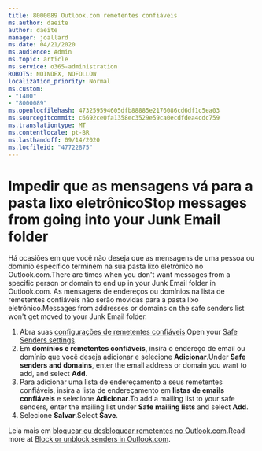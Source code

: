 ```yaml
---
title: 8000089 Outlook.com remetentes confiáveis
ms.author: daeite
author: daeite
manager: joallard
ms.date: 04/21/2020
ms.audience: Admin
ms.topic: article
ms.service: o365-administration
ROBOTS: NOINDEX, NOFOLLOW
localization_priority: Normal
ms.custom:
- "1400"
- "8000089"
ms.openlocfilehash: 473259594605dfb88885e2176086cd6df1c5ea03
ms.sourcegitcommit: c6692ce0fa1358ec3529e59ca0ecdfdea4cdc759
ms.translationtype: MT
ms.contentlocale: pt-BR
ms.lasthandoff: 09/14/2020
ms.locfileid: "47722875"
---
```

# <a name="stop-messages-from-going-into-your-junk-email-folder"></a><span data-ttu-id="2ba37-102">Impedir que as mensagens vá para a pasta lixo eletrônico</span><span class="sxs-lookup"><span data-stu-id="2ba37-102">Stop messages from going into your Junk Email folder</span></span>

<span data-ttu-id="2ba37-103">Há ocasiões em que você não deseja que as mensagens de uma pessoa ou domínio específico terminem na sua pasta lixo eletrônico no Outlook.com.</span><span class="sxs-lookup"><span data-stu-id="2ba37-103">There are times when you don't want messages from a specific person or domain to end up in your Junk Email folder in Outlook.com.</span></span> <span data-ttu-id="2ba37-104">As mensagens de endereços ou domínios na lista de remetentes confiáveis não serão movidas para a pasta lixo eletrônico.</span><span class="sxs-lookup"><span data-stu-id="2ba37-104">Messages from addresses or domains on the safe senders list won't get moved to your Junk Email folder.</span></span>

1. <span data-ttu-id="2ba37-105">Abra suas [configurações de remetentes confiáveis](https://go.microsoft.com/fwlink/?linkid=2035804).</span><span class="sxs-lookup"><span data-stu-id="2ba37-105">Open your [Safe Senders settings](https://go.microsoft.com/fwlink/?linkid=2035804).</span></span>
2. <span data-ttu-id="2ba37-106">Em **domínios e remetentes confiáveis**, insira o endereço de email ou domínio que você deseja adicionar e selecione **Adicionar**.</span><span class="sxs-lookup"><span data-stu-id="2ba37-106">Under **Safe senders and domains**, enter the email address or domain you want to add, and select **Add**.</span></span>
3. <span data-ttu-id="2ba37-107">Para adicionar uma lista de endereçamento a seus remetentes confiáveis, insira a lista de endereçamento em **listas de emails confiáveis** e selecione **Adicionar**.</span><span class="sxs-lookup"><span data-stu-id="2ba37-107">To add a mailing list to your safe senders, enter the mailing list under **Safe mailing lists** and select **Add**.</span></span>
4. <span data-ttu-id="2ba37-108">Selecione **Salvar**.</span><span class="sxs-lookup"><span data-stu-id="2ba37-108">Select **Save**.</span></span>

<span data-ttu-id="2ba37-109">Leia mais em [bloquear ou desbloquear remetentes no Outlook.com](https://support.office.com/article/afba1c94-77bb-4f50-8b85-057cf52f4d5e?wt.mc_id=Office_Outlook_com_Alchemy).</span><span class="sxs-lookup"><span data-stu-id="2ba37-109">Read more at [Block or unblock senders in Outlook.com](https://support.office.com/article/afba1c94-77bb-4f50-8b85-057cf52f4d5e?wt.mc_id=Office_Outlook_com_Alchemy).</span></span>